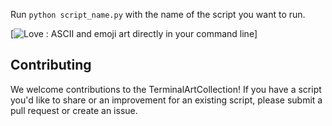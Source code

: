 Run `python script_name.py` with the name of the script you want to run.

[![Love : ASCII and emoji art directly in your command line](https://img.youtube.com/vi/QAs-jFnLdwE/0.jpg)]

## Contributing

We welcome contributions to the TerminalArtCollection! If you have a script you'd like to share or an improvement for an existing script, please submit a pull request or create an issue.

